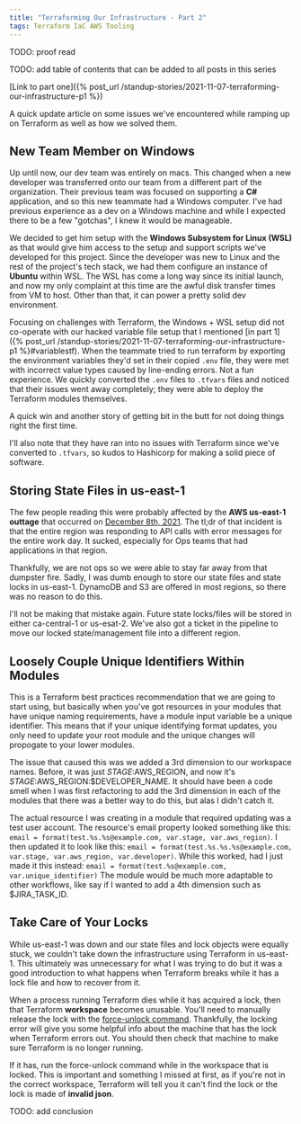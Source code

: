 ```yaml
---
title: "Terraforming Our Infrastructure - Part 2"
tags: Terraform IaC AWS Tooling
---
```


TODO: proof read

TODO: add table of contents that can be added to all posts in this series

[Link to part one]({% post_url /standup-stories/2021-11-07-terraforming-our-infrastructure-p1 %})

A quick update article on some issues we've encountered while ramping up on Terraform as well as how we solved them.

## New Team Member on Windows

Up until now, our dev team was entirely on macs.
This changed when a new developer was transferred onto our team from a different part of the organization.
Their previous team was focused on supporting a **C#** application, and so this new teammate had a Windows computer.
I've had previous experience as a dev on a Windows machine and while I expected there to be a few "gotchas", I knew it would be manageable.

We decided to get him setup with the **Windows Subsystem for Linux (WSL)** as that would give him access to the setup and support scripts we've developed for this project.
Since the developer was new to Linux and the rest of the project's tech stack, we had them configure an instance of **Ubuntu** within WSL. 
The WSL has come a long way since its initial launch, and now my only complaint at this time are the awful disk transfer times from VM to host.
Other than that, it can power a pretty solid dev environment. 

Focusing on challenges with Terraform, the Windows + WSL setup did not co-operate with our hacked variable file setup that I mentioned [in part 1]({% post_url /standup-stories/2021-11-07-terraforming-our-infrastructure-p1 %}#variablestf).
When the teammate tried to run terraform by exporting the environment variables they'd set in their copied `.env` file, they were met with incorrect value types caused by line-ending errors. 
Not a fun experience.
We quickly converted the `.env` files to `.tfvars` files and noticed that their issues went away completely; they were able to deploy the Terraform modules themselves.

A quick win and another story of getting bit in the butt for not doing things right the first time.

I'll also note that they have ran into no issues with Terraform since we've converted to `.tfvars`, so kudos to Hashicorp for making a solid piece of software.

## Storing State Files in us-east-1

The few people reading this were probably affected by the **AWS us-east-1 outtage** that occurred on [December 8th, 2021](https://www.techradar.com/news/aws-is-down-and-taken-whole-chunks-of-the-internet-with-it).
The tl;dr of that incident is that the entire region was responding to API calls with error messages for the entire work day.
It sucked, especially for Ops teams that had applications in that region.

Thankfully, we are not ops so we were able to stay far away from that dumpster fire.
Sadly, I was dumb enough to store our state files and state locks in us-east-1. 
DynamoDB and S3 are offered in most regions, so there was no reason to do this.

I'll not be making that mistake again.
Future state locks/files will be stored in either ca-central-1 or us-esat-2.
We've also got a ticket in the pipeline to move our locked state/management file into a different region.

## Loosely Couple Unique Identifiers Within Modules

This is a Terraform best practices recommendation that we are going to start using, but basically when you've got resources in your modules that have unique naming requirements, have a module input variable be a unique identifier.
This means that if your unique identifying format updates, you only need to update your root module and the unique changes will propogate to your lower modules.

The issue that caused this was we added a 3rd dimension to our workspace names. 
Before, it was just $STAGE:$AWS_REGION, and now it's $STAGE:$AWS_REGION:$DEVELOPER_NAME.
It should have been a code smell when I was first refactoring to add the 3rd dimension in each of the modules that there was a better way to do this, but alas I didn't catch it.

The actual resource I was creating in a module that required updating was a test user account.
The resource's email property looked something like this: `email = format(test.%s.%s@example.com, var.stage, var.aws_region)`.
I then updated it to look like this: `email = format(test.%s.%s.%s@example.com, var.stage, var.aws_region, var.developer)`.
While this worked, had I just made it this instead: `email = format(test.%s@example.com, var.unique_identifier)`
The module would be much more adaptable to other workflows, like say if I wanted to add a 4th dimension such as $JIRA_TASK_ID.

## Take Care of Your Locks

While us-east-1 was down and our state files and lock objects were equally stuck, we couldn't take down the infrastructure using Terraform in us-east-1.
This ultimately was unnecessary for what I was trying to do but it was a good introduction to what happens when Terraform breaks while it has a lock file and how to recover from it.

When a process running Terraform dies while it has acquired a lock, then that Terraform **workspace** becomes unusable. 
You'll need to manually release the lock with the [force-unlock command](https://www.terraform.io/docs/cli/commands/force-unlock.html).
Thankfully, the locking error will give you some helpful info about the machine that has the lock when Terraform errors out. 
You should then check that machine to make sure Terraform is no longer running.

If it has, run the force-unlock command while in the workspace that is locked. 
This is important and something I missed at first, as if you're not in the correct workspace, Terraform will tell you it can't find the lock or the lock is made of **invalid json**.

TODO: add conclusion

